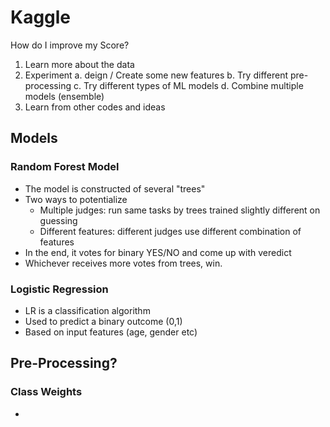 # Kaggle

How do I improve my Score?
1. Learn more about the data
2. Experiment
   a. deign / Create some new features
   b. Try different pre-processing
   c. Try different types of ML models
   d. Combine multiple models (ensemble)
3. Learn from other codes and ideas

## Models

### Random Forest Model
- The model is constructed of several "trees"
- Two ways to potentialize
  - Multiple judges: run same tasks by trees trained slightly different on guessing
  - Different features: different judges use different combination of features
- In the end, it votes for binary YES/NO and come up with veredict
- Whichever receives more votes from trees, win.

### Logistic Regression
- LR is a classification algorithm
- Used to predict a binary outcome (0,1)
- Based on input features (age, gender etc)

## Pre-Processing?

### Class Weights
- 
